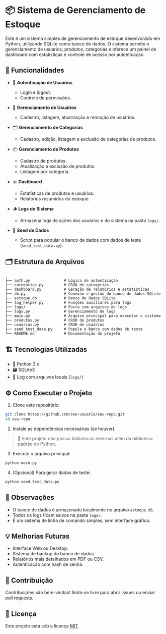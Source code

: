 
# 📦 Sistema de Gerenciamento de Estoque

Este é um sistema simples de gerenciamento de estoque desenvolvido em Python, utilizando SQLite como banco de dados. O sistema permite o gerenciamento de usuários, produtos, categorias e oferece um painel de dashboard com estatísticas e controle de acesso por autenticação.

## 🚀 Funcionalidades

- 🔐 **Autenticação de Usuários**
  - Login e logout.
  - Controle de permissões.

- 👥 **Gerenciamento de Usuários**
  - Cadastro, listagem, atualização e remoção de usuários.

- 🗂️ **Gerenciamento de Categorias**
  - Cadastro, edição, listagem e exclusão de categorias de produtos.

- 📦 **Gerenciamento de Produtos**
  - Cadastro de produtos.
  - Atualização e exclusão de produtos.
  - Listagem por categoria.

- 📊 **Dashboard**
  - Estatísticas de produtos e usuários.
  - Relatórios resumidos do estoque.

- 🪵 **Logs do Sistema**
  - Armazena logs de ações dos usuários e do sistema na pasta `logs/`.

- 🧪 **Seed de Dados**
  - Script para popular o banco de dados com dados de teste (`seed_test_data.py`).

## 🗂️ Estrutura de Arquivos

```
.
├── auth.py               # Lógica de autenticação
├── categorias.py         # CRUD de categorias
├── dashboard.py          # Geração de relatórios e estatísticas
├── db.py                 # Conexão e gestão do banco de dados SQLite
├── estoque.db            # Banco de dados SQLite
├── log_helper.py         # Funções auxiliares para logs
├── logs/                 # Pasta com arquivos de logs
├── logs.py               # Gerenciamento de logs
├── main.py               # Arquivo principal para executar o sistema
├── produtos.py           # CRUD de produtos
├── usuarios.py           # CRUD de usuários
├── seed_test_data.py     # Popula o banco com dados de teste
└── README.md             # Documentação do projeto
```

## 🏗️ Tecnologias Utilizadas

- 🐍 Python 3.x
- 🗃️ SQLite3
- 📄 Log com arquivos locais (`logs/`)

## ⚙️ Como Executar o Projeto

1. Clone este repositório:

```bash
git clone https://github.com/seu-usuario/seu-repo.git
cd seu-repo
```

2. Instale as dependências necessárias (se houver).

> 🔸 Este projeto não possui bibliotecas externas além da biblioteca padrão do Python.

3. Execute o arquivo principal:

```bash
python main.py
```

4. (Opcional) Para gerar dados de teste:

```bash
python seed_test_data.py
```

## 📝 Observações

- O banco de dados é armazenado localmente no arquivo `estoque.db`.
- Todos os logs ficam salvos na pasta `logs/`.
- É um sistema de linha de comando simples, sem interface gráfica.

## 💡 Melhorias Futuras

- Interface Web ou Desktop.
- Sistema de backup do banco de dados.
- Relatórios mais detalhados em PDF ou CSV.
- Autenticação com hash de senha.

## 🤝 Contribuição

Contribuições são bem-vindas! Sinta-se livre para abrir issues ou enviar pull requests.

## 📜 Licença

Este projeto está sob a licença [MIT](LICENSE).
